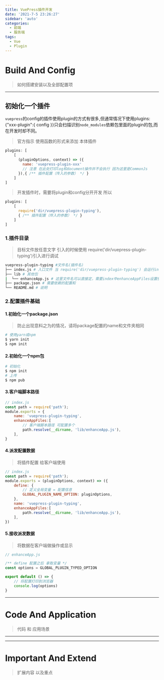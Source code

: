 ```yaml
---
title: VuePress插件开发
date: '2021-7-5 23:26:27'
sidebar: 'auto'
categories:
  - 前端
  - 服务端
tags: 
  - Vue
  - Plugin
---
```


# Build And Config

> 如何搭建安装以及全部配置项

---
## 初始化一个插件

​	`vuepress`的config的插件使用plugin的方式有很多,但通常情况下使用plugins:{"xxx-plugin":{ config }}只会扫描识别`node_modules`依赖包里面的plugin的包,而在开发时却不同。	

> 官方指示 使用函数的形式来添加 本体插件

```js
plugins: [
    [
      (pluginOptions, context) => ({
        name: 'vuepress-plugin-xxx'
        // 注意 在此处打印log和document操作并不会执行 因为这里是CommonJs
      }),{ /** 插件配置（传入的参数） */ }
    ]
]
```

> 开发插件时，需要将plugin和config分开开发 所以

```js
plugins: [
    [
      require('dir/vuepress-plugin-typing'),
      { /** 插件配置（传入的参数） */ }
    ]
]

```

### 1.插件目录

> 目标文件放任意文字 引入的时候使用 require('dir/vuepress-plugin-typing')引入进行调试

```bash
vuepress-plugin-typing #文件名(插件名)
├── index.js # 入口文件 当 require('dir/vuepress-plugin-typing') 会运行index
├── lib # 其他包
|  └── enhanceApp.js # 这里文件名可以直接定，需要index中enhanceAppFiles设置使用
├── package.json # 需要依赖的配置和
└── README.md # 说明
```

### 2.配置插件基础

#### 1.初始化一个package.json

> 防止出现意料之为的情况，请将package配置的name和文件夹相同

```bash
# 使用yarn或npm
$ yarn init
$ npm init
```

#### 2.初始化一个npm包

```bash
# 初始化
$ npm init
# 上传
$ npm pub
```

#### 3.客户端脚本路径

```js
// index.js
const path = require('path');
module.exports = {
    name: 'vuepress-plugin-typing',
    enhanceAppFiles:[
        // 客户端脚本路径 可配置多个
        path.resolve(__dirname, 'lib/enhanceApp.js'),
    ],
}
```

#### 4.派发配置数据

> 将插件配置 给客户端使用

```js
// index.js
const path = require('path');
module.exports = (pluginOptions, context) => ({
    define: {
        // 定义全局变量 = 配置信息
        GLOBAL_PLUGIN_NAME_OPTION: pluginOptions,
    },
    name: 'vuepress-plugin-typing',
    enhanceAppFiles:[
        path.resolve(__dirname, 'lib/enhanceApp.js'),
    ],
})
```

#### 5.接收派发数据

> 将数据在客户端做操作或显示

```js
// enhanceApp.js

/** define 配置之后 拿取变量 */
const options = GLOBAL_PLUGIN_TYPED_OPTION

export default () => {
    // 将配置打印到浏览器
    console.log(options)
}
```



---

# Code And Application

> 代码 和 应用场景

---


---

# Important And Extend

> 扩展内容 以及重点
